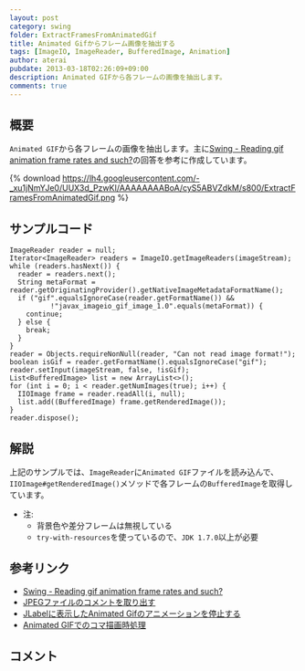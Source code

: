 ```yaml
---
layout: post
category: swing
folder: ExtractFramesFromAnimatedGif
title: Animated Gifからフレーム画像を抽出する
tags: [ImageIO, ImageReader, BufferedImage, Animation]
author: aterai
pubdate: 2013-03-18T02:26:09+09:00
description: Animated GIFから各フレームの画像を抽出します。
comments: true
---
```

## 概要
`Animated GIF`から各フレームの画像を抽出します。主に[Swing - Reading gif animation frame rates and such?](https://community.oracle.com/thread/1271862)の回答を参考に作成しています。

{% download https://lh4.googleusercontent.com/-_xu1jNmYJe0/UUX3d_PzwKI/AAAAAAAABoA/cyS5ABVZdkM/s800/ExtractFramesFromAnimatedGif.png %}

## サンプルコード
<pre class="prettyprint"><code>ImageReader reader = null;
Iterator&lt;ImageReader&gt; readers = ImageIO.getImageReaders(imageStream);
while (readers.hasNext()) {
  reader = readers.next();
  String metaFormat = reader.getOriginatingProvider().getNativeImageMetadataFormatName();
  if ("gif".equalsIgnoreCase(reader.getFormatName()) &amp;&amp;
          !"javax_imageio_gif_image_1.0".equals(metaFormat)) {
    continue;
  } else {
    break;
  }
}
reader = Objects.requireNonNull(reader, "Can not read image format!");
boolean isGif = reader.getFormatName().equalsIgnoreCase("gif");
reader.setInput(imageStream, false, !isGif);
List&lt;BufferedImage&gt; list = new ArrayList&lt;&gt;();
for (int i = 0; i &lt; reader.getNumImages(true); i++) {
  IIOImage frame = reader.readAll(i, null);
  list.add((BufferedImage) frame.getRenderedImage());
}
reader.dispose();
</code></pre>

## 解説
上記のサンプルでは、`ImageReader`に`Animated GIF`ファイルを読み込んで、`IIOImage#getRenderedImage()`メソッドで各フレームの`BufferedImage`を取得しています。

- 注:
    - 背景色や差分フレームは無視している
    - `try-with-resources`を使っているので、`JDK 1.7.0`以上が必要

<!-- dummy comment line for breaking list -->

## 参考リンク
- [Swing - Reading gif animation frame rates and such?](https://community.oracle.com/thread/1271862)
- [JPEGファイルのコメントを取り出す](http://ateraimemo.com/Swing/IIOMetadata.html)
- [JLabelに表示したAnimated Gifのアニメーションを停止する](http://ateraimemo.com/Swing/DisableAnimatedGif.html)
- [Animated GIFでのコマ描画時処理](http://ateraimemo.com/Swing/AnimatedGif.html)

<!-- dummy comment line for breaking list -->

## コメント
